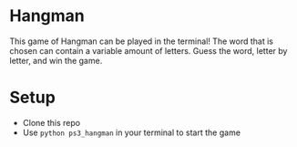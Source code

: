 # Hangman
This game of Hangman can be played in the terminal! The word that is chosen can contain a variable amount of letters. Guess the word, letter by letter, and win the game.

# Setup
- Clone this repo
- Use `python ps3_hangman` in your terminal to start the game
